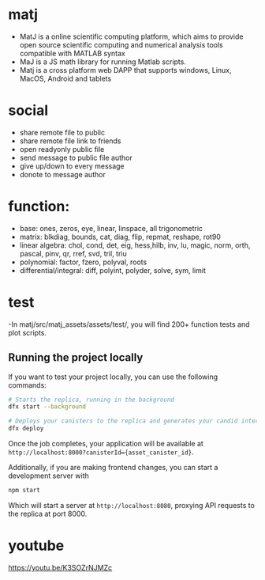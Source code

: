 # matj
- MatJ is a online scientific computing platform, which aims to provide open source scientific computing and numerical analysis tools compatible with MATLAB syntax
- MaJ is a JS math library for running Matlab scripts.
- Matj is a cross platform web DAPP that supports windows, Linux, MacOS, Android and tablets

# social
- share remote file to public
- share remote file link to friends
- open readyonly public file
- send message to public file author
- give up/down to every message
- donote to message author

# function:
- base: ones, zeros, eye, linear, linspace, all trigonometric
- matrix: blkdiag, bounds, cat, diag, flip, repmat, reshape, rot90
- linear algebra: chol, cond, det, eig, hess,hilb, inv, lu, magic, norm, orth, pascal, pinv, qr, rref, svd, tril, triu
- polynomial: factor, fzero, polyval, roots
- differential/integral: diff, polyint, polyder, solve, sym, limit

# test
-In matj/src/matj_assets/assets/test/, you will find 200+ function tests and plot scripts.

## Running the project locally

If you want to test your project locally, you can use the following commands:

```bash
# Starts the replica, running in the background
dfx start --background

# Deploys your canisters to the replica and generates your candid interface
dfx deploy
```

Once the job completes, your application will be available at `http://localhost:8000?canisterId={asset_canister_id}`.

Additionally, if you are making frontend changes, you can start a development server with

```bash
npm start
```

Which will start a server at `http://localhost:8080`, proxying API requests to the replica at port 8000.

# youtube
https://youtu.be/K3SOZrNJMZc